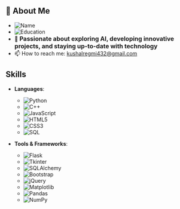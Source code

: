 ## 👋 About Me

- ![Name](https://img.shields.io/badge/Name-Kushal_Regmi-0077B5?style=flat-square&logo=github&logoColor=white)   
- ![Education](https://img.shields.io/badge/Education-2nd_Year_B.Tech_Student_at_IOE_Pulchowk_Campus-FF5733?style=flat-square)  
- 🌱 <span style="font-size: 16px; font-weight: bold;">Passionate about exploring AI, developing innovative projects, and staying up-to-date with technology</span>
- 📫 How to reach me: [kushalregmi432@gmail.com](mailto:kushalregmi432@gmail.com)


## Skills
- **Languages**:
  - ![Python](https://img.shields.io/badge/python-3776AB?style=for-the-badge&logo=python&logoColor=white)
  - ![C++](https://img.shields.io/badge/c%2B%2B-00599C?style=for-the-badge&logo=c%2B%2B&logoColor=white)
  - ![JavaScript](https://img.shields.io/badge/javascript-F7DF1E?style=for-the-badge&logo=javascript&logoColor=black)
  - ![HTML5](https://img.shields.io/badge/html5-E34F26?style=for-the-badge&logo=html5&logoColor=white)
  - ![CSS3](https://img.shields.io/badge/css3-1572B6?style=for-the-badge&logo=css3&logoColor=white)
  - ![SQL](https://img.shields.io/badge/sql-003B57?style=for-the-badge&logo=postgresql&logoColor=white)

- **Tools & Frameworks**:
  - ![Flask](https://img.shields.io/badge/Flask-000000?style=for-the-badge&logo=flask&logoColor=white)
  - ![Tkinter](https://img.shields.io/badge/tkinter-008000?style=for-the-badge&logo=python&logoColor=white)
  - ![SQLAlchemy](https://img.shields.io/badge/SQLAlchemy-0E5B5B?style=for-the-badge&logo=sqlalchemy&logoColor=white)
  - ![Bootstrap](https://img.shields.io/badge/Bootstrap-7952B3?style=for-the-badge&logo=bootstrap&logoColor=white)
  - ![jQuery](https://img.shields.io/badge/jQuery-0769AD?style=for-the-badge&logo=jquery&logoColor=white)
  - ![Matplotlib](https://img.shields.io/badge/Matplotlib-0079A1?style=for-the-badge&logo=python&logoColor=white)
  - ![Pandas](https://img.shields.io/badge/Pandas-150458?style=for-the-badge&logo=pandas&logoColor=white)
  - ![NumPy](https://img.shields.io/badge/NumPy-013243?style=for-the-badge&logo=numpy&logoColor=white)


